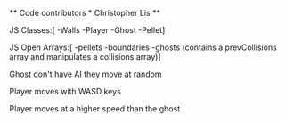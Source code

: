 ** Code contributors * Christopher Lis ** 

JS Classes:[
-Walls
-Player
-Ghost
-Pellet]

JS Open Arrays:[
-pellets
-boundaries
-ghosts (contains a prevCollisions array and manipulates a collisions array)]

Ghost don't have AI they move at random

Player moves with WASD keys

Player moves at a higher speed than the ghost
